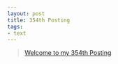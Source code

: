 ```yaml
---
layout: post
title: 354th Posting
tags: 
- text
---
```


> [Welcome to my 354th Posting](https://janghan-kor.tistory.com/1405)

